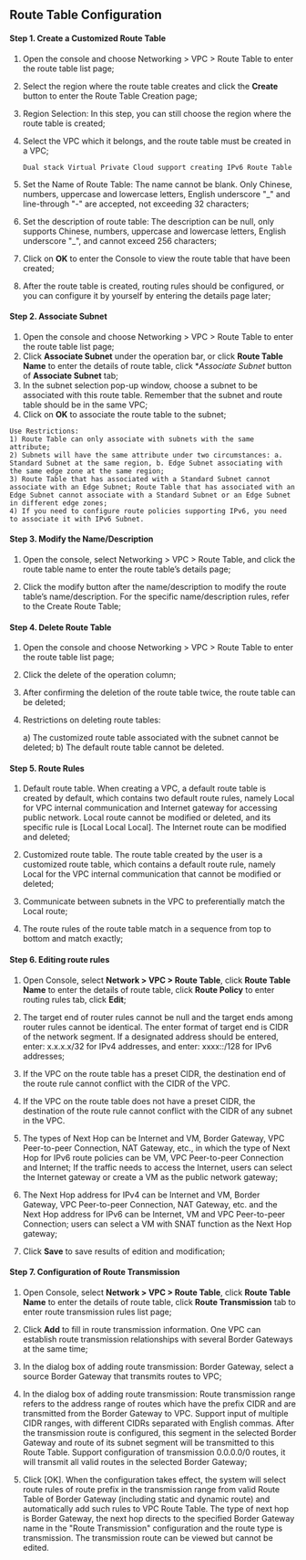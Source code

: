 ## **Route Table Configuration**

#### **Step 1. Create a Customized Route Table**

1. Open the console and choose Networking > VPC > Route Table to enter the route table list page;

2. Select the region where the route table creates and click the **Create** button to enter the Route Table Creation page;

3. Region Selection: In this step, you can still choose the region where the route table is created;

4. Select the VPC which it belongs, and the route table must be created in a VPC;

       Dual stack Virtual Private Cloud support creating IPv6 Route Table

5. Set the Name of Route Table: The name cannot be blank. Only Chinese, numbers, uppercase and lowercase letters, English underscore "_" and line-through "-" are accepted, not exceeding 32 characters;

6. Set the description of route table: The description can be null, only supports Chinese, numbers, uppercase and lowercase letters, English underscore "_", and cannot exceed 256 characters;

7. Click on **OK** to enter the Console to view the route table that have been created;

8. After the route table is created, routing rules should be configured, or you can configure it by yourself by entering the details page later;



#### **Step 2. Associate Subnet**

1. Open the console and choose Networking > VPC > Route Table to enter the route table list page;
2. Click **Associate Subnet** under the operation bar, or click **Route Table Name** to enter the details of route table, click **Associate Subnet* button of **Associate Subnet** tab;
3. In the subnet selection pop-up window, choose a subnet to be associated with this route table. Remember that the subnet and route table should be in the same VPC;
4. Click on **OK** to associate the route table to the subnet;

```
Use Restrictions:
1) Route Table can only associate with subnets with the same attribute;
2) Subnets will have the same attribute under two circumstances: a. Standard Subnet at the same region, b. Edge Subnet associating with the same edge zone at the same region;
3) Route Table that has associated with a Standard Subnet cannot associate with an Edge Subnet; Route Table that has associated with an Edge Subnet cannot associate with a Standard Subnet or an Edge Subnet in different edge zones;
4) If you need to configure route policies supporting IPv6, you need to associate it with IPv6 Subnet.
```



#### **Step 3. Modify the Name/Description**

   1. Open the console, select Networking > VPC > Route Table, and click the route table name to enter the route table’s details page;
   
   2. Click the modify button after the name/description to modify the route table’s name/description. For the specific name/description rules, refer to the Create Route Table;



#### **Step 4. Delete Route Table**

1. Open the console and choose Networking > VPC > Route Table to enter the route table list page;
  
2. Click the delete of the operation column;

3. After confirming the deletion of the route table twice, the route table can be deleted;
  
4. Restrictions on deleting route tables:

    a) The customized route table associated with the subnet cannot be deleted;
    b) The default route table cannot be deleted.



#### **Step 5. Route Rules**

1. Default route table. When creating a VPC, a default route table is created by default, which contains two default route rules, namely Local for VPC internal communication and Internet gateway for accessing public network. Local route cannot be modified or deleted, and its specific rule is [Local Local Local]. The Internet route can be modified and deleted;

2. Customized route table. The route table created by the user is a customized route table, which contains a default route rule, namely Local for the VPC internal communication that cannot be modified or deleted;

3. Communicate between subnets in the VPC to preferentially match the Local route;

4. The route rules of the route table match in a sequence from top to bottom and match exactly;



#### **Step 6. Editing route rules**

 1. Open Console, select **Network > VPC > Route Table**, click **Route Table Name** to enter the details of route table, click **Route Policy** to enter routing rules tab, click **Edit**;

 2. The target end of router rules cannot be null and the target ends among router rules cannot be identical. The enter format of target end is CIDR of the network segment. If a designated address should be entered, enter: x.x.x.x/32 for IPv4 addresses, and enter: xxxx::/128 for IPv6 addresses;

 3. If the VPC on the route table has a preset CIDR, the destination end of the route rule cannot conflict with the CIDR of the VPC.

 4. If the VPC on the route table does not have a preset CIDR, the destination of the route rule cannot conflict with the CIDR of any subnet in the VPC.

 5. The types of Next Hop can be Internet and VM, Border Gateway, VPC Peer-to-peer Connection, NAT Gateway, etc., in which the type of Next Hop for IPv6 route policies can be VM, VPC Peer-to-peer Connection and Internet; If the traffic needs to access the Internet, users can select the Internet gateway or create a VM as the public network gateway;

 6. The Next Hop address for IPv4 can be Internet and VM, Border Gateway, VPC Peer-to-peer Connection, NAT Gateway, etc. and the Next Hop address for IPv6 can be Internet, VM and VPC Peer-to-peer Connection; users can select a VM with SNAT function as the Next Hop gateway;

 7. Click **Save** to save results of edition and modification;



#### **Step 7. Configuration of Route Transmission**

 1. Open Console, select **Network > VPC > Route Table**, click **Route Table Name** to enter the details of route table, click **Route Transmission** tab to enter route transmission rules list page;

 2. Click **Add** to fill in route transmission information. One VPC can establish route transmission relationships with several Border Gateways at the same time;

 3. In the dialog box of adding route transmission: Border Gateway, select a source Border Gateway that transmits routes to VPC;

 4. In the dialog box of adding route transmission: Route transmission range refers to the address range of routes which have the prefix CIDR and are transmitted from the Border Gateway to VPC. Support input of multiple CIDR ranges, with different CIDRs separated with English commas. After the transmission route is configured, this segment in the selected Border Gateway and route of its subnet segment will be transmitted to this Route Table. Support configuration of transmission 0.0.0.0/0 routes, it will transmit all valid routes in the selected Border Gateway;

 5. Click [OK]. When the configuration takes effect, the system will select route rules of route prefix in the transmission range from valid Route Table of Border Gateway (including static and dynamic route) and automatically add such rules to VPC Route Table. The type of next hop is Border Gateway, the next hop directs to the specified Border Gateway name in the "Route Transmission" configuration and the route type is transmission. The transmission route can be viewed but cannot be edited.


